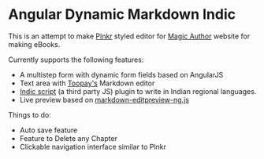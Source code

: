 # Angular Dynamic Markdown Indic

This is an attempt to make [Plnkr](http://plnkr.co/edit/) styled editor for [Magic Author](https://www.magicauthor.com) website for making eBooks.

Currently supports the following features:


- A multistep form with dynamic form fields based on AngularJS
- Text area with [Toopay's](https://github.com/toopay/bootstrap-markdown) Markdown editor
- [Indic script](https://github.com/vinoth3v/Kanni) (a third party JS) plugin to write in Indian regional languages.
- Live preview based on [markdown-editpreview-ng.js](https://github.com/codemwnci/markdown-editpreview-ng.js)

Things to do:


- Auto save feature
- Feature to Delete any Chapter
- Clickable navigation interface similar to Plnkr


